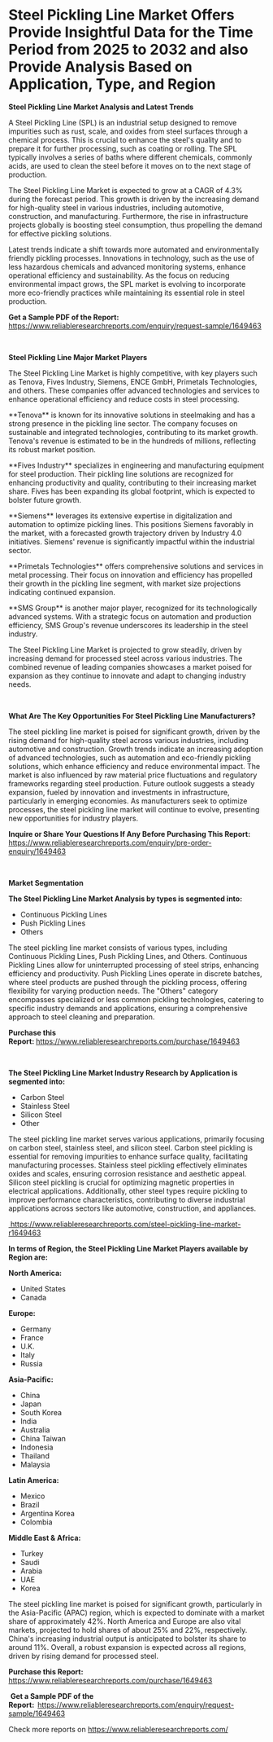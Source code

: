 <p><h1>Steel Pickling Line Market Offers Provide Insightful Data for the Time Period from 2025 to 2032 and also Provide Analysis Based on Application, Type, and Region</h1></p><p><strong>Steel Pickling Line Market Analysis and Latest Trends</strong></p>
<p><p>A Steel Pickling Line (SPL) is an industrial setup designed to remove impurities such as rust, scale, and oxides from steel surfaces through a chemical process. This is crucial to enhance the steel's quality and to prepare it for further processing, such as coating or rolling. The SPL typically involves a series of baths where different chemicals, commonly acids, are used to clean the steel before it moves on to the next stage of production.</p><p>The Steel Pickling Line Market is expected to grow at a CAGR of 4.3% during the forecast period. This growth is driven by the increasing demand for high-quality steel in various industries, including automotive, construction, and manufacturing. Furthermore, the rise in infrastructure projects globally is boosting steel consumption, thus propelling the demand for effective pickling solutions.</p><p>Latest trends indicate a shift towards more automated and environmentally friendly pickling processes. Innovations in technology, such as the use of less hazardous chemicals and advanced monitoring systems, enhance operational efficiency and sustainability. As the focus on reducing environmental impact grows, the SPL market is evolving to incorporate more eco-friendly practices while maintaining its essential role in steel production.</p></p>
<p><strong>Get a Sample PDF of the Report:&nbsp;</strong> <a href="https://www.reliableresearchreports.com/enquiry/request-sample/1649463?utm_campaign=2222&utm_medium=2&utm_source=Github&utm_content=ia&utm_term=18022025&utm_id=steel-pickling-line">https://www.reliableresearchreports.com/enquiry/request-sample/1649463</a></p>
<p>&nbsp;</p>
<p><strong>Steel Pickling Line Major Market Players</strong></p>
<p><p>The Steel Pickling Line Market is highly competitive, with key players such as Tenova, Fives Industry, Siemens, ENCE GmbH, Primetals Technologies, and others. These companies offer advanced technologies and services to enhance operational efficiency and reduce costs in steel processing.</p><p>**Tenova** is known for its innovative solutions in steelmaking and has a strong presence in the pickling line sector. The company focuses on sustainable and integrated technologies, contributing to its market growth. Tenova's revenue is estimated to be in the hundreds of millions, reflecting its robust market position.</p><p>**Fives Industry** specializes in engineering and manufacturing equipment for steel production. Their pickling line solutions are recognized for enhancing productivity and quality, contributing to their increasing market share. Fives has been expanding its global footprint, which is expected to bolster future growth.</p><p>**Siemens** leverages its extensive expertise in digitalization and automation to optimize pickling lines. This positions Siemens favorably in the market, with a forecasted growth trajectory driven by Industry 4.0 initiatives. Siemens' revenue is significantly impactful within the industrial sector.</p><p>**Primetals Technologies** offers comprehensive solutions and services in metal processing. Their focus on innovation and efficiency has propelled their growth in the pickling line segment, with market size projections indicating continued expansion.</p><p>**SMS Group** is another major player, recognized for its technologically advanced systems. With a strategic focus on automation and production efficiency, SMS Group's revenue underscores its leadership in the steel industry.</p><p>The Steel Pickling Line Market is projected to grow steadily, driven by increasing demand for processed steel across various industries. The combined revenue of leading companies showcases a market poised for expansion as they continue to innovate and adapt to changing industry needs.</p></p>
<p>&nbsp;</p>
<p><strong>What Are The Key Opportunities For Steel Pickling Line Manufacturers?</strong></p>
<p><p>The steel pickling line market is poised for significant growth, driven by the rising demand for high-quality steel across various industries, including automotive and construction. Growth trends indicate an increasing adoption of advanced technologies, such as automation and eco-friendly pickling solutions, which enhance efficiency and reduce environmental impact. The market is also influenced by raw material price fluctuations and regulatory frameworks regarding steel production. Future outlook suggests a steady expansion, fueled by innovation and investments in infrastructure, particularly in emerging economies. As manufacturers seek to optimize processes, the steel pickling line market will continue to evolve, presenting new opportunities for industry players.</p></p>
<p><strong>Inquire or Share Your Questions If Any Before Purchasing This Report:</strong> <a href="https://www.reliableresearchreports.com/enquiry/pre-order-enquiry/1649463?utm_campaign=2222&utm_medium=2&utm_source=Github&utm_content=ia&utm_term=18022025&utm_id=steel-pickling-line">https://www.reliableresearchreports.com/enquiry/pre-order-enquiry/1649463</a></p>
<p>&nbsp;</p>
<p><strong>Market Segmentation</strong></p>
<p><strong>The Steel Pickling Line Market Analysis by types is segmented into:</strong></p>
<p><ul><li>Continuous Pickling Lines</li><li>Push Pickling Lines</li><li>Others</li></ul></p>
<p><p>The steel pickling line market consists of various types, including Continuous Pickling Lines, Push Pickling Lines, and Others. Continuous Pickling Lines allow for uninterrupted processing of steel strips, enhancing efficiency and productivity. Push Pickling Lines operate in discrete batches, where steel products are pushed through the pickling process, offering flexibility for varying production needs. The "Others" category encompasses specialized or less common pickling technologies, catering to specific industry demands and applications, ensuring a comprehensive approach to steel cleaning and preparation.</p></p>
<p><strong>Purchase this Report:&nbsp;</strong><a href="https://www.reliableresearchreports.com/purchase/1649463?utm_campaign=2222&utm_medium=2&utm_source=Github&utm_content=ia&utm_term=18022025&utm_id=steel-pickling-line">https://www.reliableresearchreports.com/purchase/1649463</a></p>
<p>&nbsp;</p>
<p><strong>The Steel Pickling Line Market Industry Research by Application is segmented into:</strong></p>
<p><ul><li>Carbon Steel</li><li>Stainless Steel</li><li>Silicon Steel</li><li>Other</li></ul></p>
<p><p>The steel pickling line market serves various applications, primarily focusing on carbon steel, stainless steel, and silicon steel. Carbon steel pickling is essential for removing impurities to enhance surface quality, facilitating manufacturing processes. Stainless steel pickling effectively eliminates oxides and scales, ensuring corrosion resistance and aesthetic appeal. Silicon steel pickling is crucial for optimizing magnetic properties in electrical applications. Additionally, other steel types require pickling to improve performance characteristics, contributing to diverse industrial applications across sectors like automotive, construction, and appliances.</p></p>
<p><a href="https://www.reliableresearchreports.com/steel-pickling-line-market-r1649463?utm_campaign=2222&utm_medium=2&utm_source=Github&utm_content=ia&utm_term=18022025&utm_id=steel-pickling-line">&nbsp;https://www.reliableresearchreports.com/steel-pickling-line-market-r1649463</a></p>
<p><strong>In terms of Region, the Steel Pickling Line Market Players available by Region are:</strong></p>
<p>
    <p> <strong> North America: </strong>
        <ul>
            <li>United States</li>
            <li>Canada</li>
        </ul>
        </p> 
    <p> <strong> Europe: </strong>
        <ul>
            <li>Germany</li>
            <li>France</li>
            <li>U.K.</li>
            <li>Italy</li>
            <li>Russia</li>
        </ul>
        </p> 
    <p> <strong> Asia-Pacific: </strong>
        <ul>
            <li>China</li>
            <li>Japan</li>
            <li>South Korea</li>
            <li>India</li>
            <li>Australia</li>
            <li>China Taiwan</li>
            <li>Indonesia</li>
            <li>Thailand</li>
            <li>Malaysia</li>
        </ul>
        </p> 
    <p> <strong> Latin America: </strong>
        <ul>
            <li>Mexico</li>
            <li>Brazil</li>
            <li>Argentina Korea</li>
            <li>Colombia</li>
        </ul>
        </p> 
    <p> <strong> Middle East & Africa: </strong>
        <ul>
            <li>Turkey</li>
            <li>Saudi</li>
            <li>Arabia</li>
            <li>UAE</li>
            <li>Korea</li>
        </ul>
    </p>
    </p>
<p><p>The steel pickling line market is poised for significant growth, particularly in the Asia-Pacific (APAC) region, which is expected to dominate with a market share of approximately 42%. North America and Europe are also vital markets, projected to hold shares of about 25% and 22%, respectively. China's increasing industrial output is anticipated to bolster its share to around 11%. Overall, a robust expansion is expected across all regions, driven by rising demand for processed steel.</p></p>
<p><strong>Purchase this Report: </strong><a href="https://www.reliableresearchreports.com/purchase/1649463?utm_campaign=2222&utm_medium=2&utm_source=Github&utm_content=ia&utm_term=18022025&utm_id=steel-pickling-line">https://www.reliableresearchreports.com/purchase/1649463</a></p>
<p>&nbsp;<strong>Get a Sample PDF of the Report:&nbsp;&nbsp;</strong><a href="https://www.reliableresearchreports.com/enquiry/request-sample/1649463?utm_campaign=2222&utm_medium=2&utm_source=Github&utm_content=ia&utm_term=18022025&utm_id=steel-pickling-line">https://www.reliableresearchreports.com/enquiry/request-sample/1649463</a></p>
<p><strong></strong></p>
<p>Check more reports on <a href="https://www.reliableresearchreports.com/?utm_campaign=2222&utm_medium=2&utm_source=Github&utm_content=ia&utm_term=18022025&utm_id=steel-pickling-line">https://www.reliableresearchreports.com/</a></p>